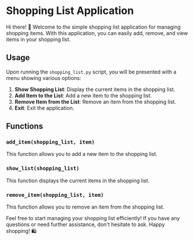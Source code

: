 # Shopping List Application

Hi there! 👋 Welcome to the simple shopping list application for managing shopping items. With this application, you can easily add, remove, and view items in your shopping list.

## Usage

Upon running the `shopping_list.py` script, you will be presented with a menu showing various options:

1. **Show Shopping List**: Display the current items in the shopping list.
2. **Add Item to the List**: Add a new item to the shopping list.
3. **Remove Item from the List**: Remove an item from the shopping list.
4. **Exit**: Exit the application.

## Functions

### `add_item(shopping_list, item)`

This function allows you to add a new item to the shopping list.

### `show_list(shopping_list)`

This function displays the current items in the shopping list.

### `remove_item(shopping_list, item)`

This function allows you to remove an item from the shopping list.

Feel free to start managing your shopping list efficiently! If you have any questions or need further assistance, don't hesitate to ask. Happy shopping! 🛍️
